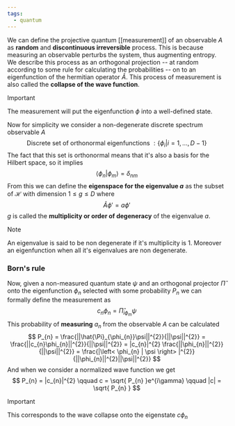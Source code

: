 ```yaml
---
tags:
  - quantum
---
```

We can define the projective quantum [[measurement]] of an observable $A$ as **random** and **discontinuous irreversible** process. This is because measuring an observable perturbs the system, thus augmenting entropy. We describe this process as an orthogonal projection -- at random according to some rule for calculating the probabilities -- on to an eigenfunction of the hermitian operator $\hat{A}$. This process of measurement is also called the **collapse of the wave function**.

>[!important]
>The measurement will put the eigenfunction $\phi$ into a well-defined state.

Now for simplicity we consider a non-degenerate discrete spectrum observable $A$
$$
\text{Discrete set of orthonormal eigenfunctions } : \{ \phi_{i}| i=1,\dots,D-1 \}
$$
The fact that this set is orthonormal means that it's also a basis for the Hilbert space, so it implies
$$
\left< \phi_{n}|\phi_{m} \right>  = \delta_{nm}
$$
From this we can define the **eigenspace for the eigenvalue $a$** as the subset of $\mathcal H$ with dimension $1\leq g \leq D$ where
$$
\hat{A}\phi' = a\phi'
$$
$g$ is called the **multiplicity or order of degeneracy** of the eigenvalue $a$.

>[!note]
>An eigenvalue is said to be non degenerate if it's multiplicity is $1$. Moreover an eigenfunction when all it's eigenvalues are non degenerate.
>
>
### Born's rule
Now, given a non-measured quantum state $\psi$ and an orthogonal projector $\hat{\Pi}$ onto the eigenfunction $\phi_{n}$ selected with some probability $P_{n}$ we can formally define the measurement as
$$
c_{n}\phi_{n} = \hat{\Pi}_{i\phi_{m}}\psi
$$
This probability of **measuring** $a_{n}$ from the observable $A$ can be calculated
$$
P_{n} = \frac{||\hat{\Pi}_{\phi_{n}}\psi||^{2}}{||\psi||^{2}} = \frac{||c_{n}\phi_{n}||^{2}}{||\psi||^{2}} = |c_{n}|^{2} \frac{||\phi_{n}||^{2}}{||\psi||^{2}} = \frac{|\left< \phi_{n} | \psi \right> |^{2}}{||\phi_{n}||^{2}||\psi||^{2}}
$$
And when we consider a normalized wave function we get
$$
P_{n} = |c_{n}|^{2} \qquad c = \sqrt{ P_{n} }e^{i\gamma} \qquad |c| = \sqrt{ P_{n} }
$$
>[!important]
>This corresponds to the wave collapse onto the eigenstate $c\phi_{n}$
